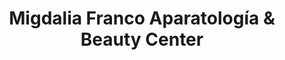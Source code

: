 ---
title: "Migdalia Franco Aparatología & Beauty Center"
url: /zapopan/migdalia-franco-aparatologia-y-beauty-center/
shop: cosméticos
---